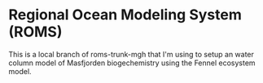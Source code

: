 # **Regional Ocean Modeling System (ROMS)**

This is a local branch of roms-trunk-mgh that I'm using to setup an water column model of Masfjorden biogechemistry using the Fennel ecosystem model.
